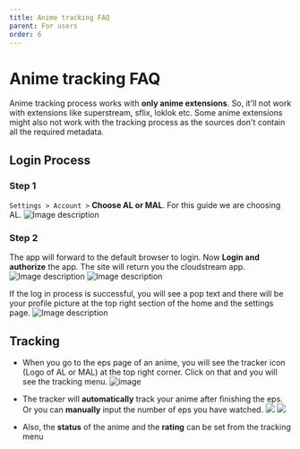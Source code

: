 ```yaml
---
title: Anime tracking FAQ
parent: For users
order: 6
---
```


# Anime tracking FAQ

Anime tracking process works with **only anime extensions**. So, it'll not work with extensions like superstream, sflix, loklok etc. Some anime extensions might also not work with the tracking process as the sources don't contain all the required metadata.

## Login Process
### Step 1
`Settings > Account >` **Choose AL or MAL**. For this guide we are choosing AL.
![Image description](https://cdn.discordapp.com/attachments/1021835706680745994/1029983424469020702/unknown.png)

### Step 2
The app will forward to the default browser to login. Now **Login and authorize** the app. The site will return you the cloudstream app.
![Image description](https://cdn.discordapp.com/attachments/1021835706680745994/1029983709199351868/unknown.png)
![Image description](https://cdn.discordapp.com/attachments/1021835706680745994/1029984551335903272/unknown.png)

If the log in process is successful, you will see a pop text and there will be your profile picture at the top right section of the home and the settings page.
![Image description](https://cdn.discordapp.com/attachments/1021835706680745994/1029981847628828672/unknown.png)


## Tracking

- When you go to the eps page of an anime, you will see the tracker icon (Logo of AL or MAL) at the top right corner. Click on that and you will see the tracking menu.
![image](https://cdn.discordapp.com/attachments/1021835706680745994/1029982148838563840/unknown.png)

- The tracker will **automatically** track your anime after finishing the eps. Or you can **manually** input the number of eps you have watched.
![](https://cdn.discordapp.com/attachments/1021835706680745994/1029982662699536384/unknown.png)
![](https://cdn.discordapp.com/attachments/1021835706680745994/1029982861371113512/unknown.png)

- Also, the **status** of the anime and the **rating** can be set from the tracking menu